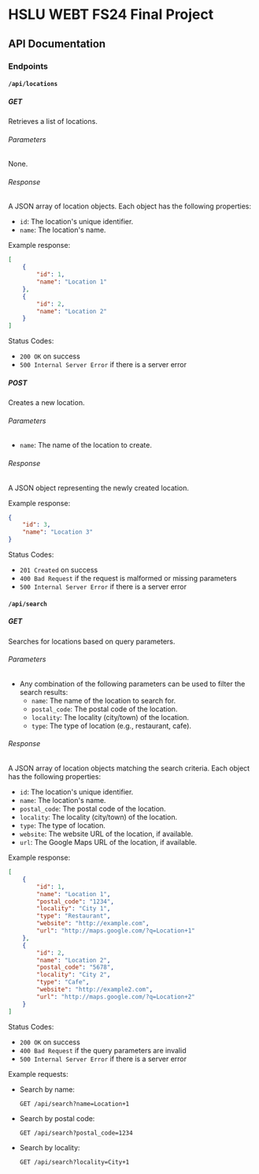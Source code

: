 
# HSLU WEBT FS24 Final Project

## API Documentation

### Endpoints

#### `/api/locations`

##### GET

Retrieves a list of locations.

###### Parameters

None.

###### Response

A JSON array of location objects. Each object has the following properties:

- `id`: The location's unique identifier.
- `name`: The location's name.

Example response:

```json
[
    {
        "id": 1,
        "name": "Location 1"
    },
    {
        "id": 2,
        "name": "Location 2"
    }
]
```

Status Codes:

- `200 OK` on success
- `500 Internal Server Error` if there is a server error

##### POST

Creates a new location.

###### Parameters

- `name`: The name of the location to create.

###### Response

A JSON object representing the newly created location.

Example response:

```json
{
    "id": 3,
    "name": "Location 3"
}
```

Status Codes:

- `201 Created` on success
- `400 Bad Request` if the request is malformed or missing parameters
- `500 Internal Server Error` if there is a server error

#### `/api/search`

##### GET

Searches for locations based on query parameters.

###### Parameters

- Any combination of the following parameters can be used to filter the search results:
  - `name`: The name of the location to search for.
  - `postal_code`: The postal code of the location.
  - `locality`: The locality (city/town) of the location.
  - `type`: The type of location (e.g., restaurant, cafe).

###### Response

A JSON array of location objects matching the search criteria. Each object has the following properties:

- `id`: The location's unique identifier.
- `name`: The location's name.
- `postal_code`: The postal code of the location.
- `locality`: The locality (city/town) of the location.
- `type`: The type of location.
- `website`: The website URL of the location, if available.
- `url`: The Google Maps URL of the location, if available.

Example response:

```json
[
    {
        "id": 1,
        "name": "Location 1",
        "postal_code": "1234",
        "locality": "City 1",
        "type": "Restaurant",
        "website": "http://example.com",
        "url": "http://maps.google.com/?q=Location+1"
    },
    {
        "id": 2,
        "name": "Location 2",
        "postal_code": "5678",
        "locality": "City 2",
        "type": "Cafe",
        "website": "http://example2.com",
        "url": "http://maps.google.com/?q=Location+2"
    }
]
```

Status Codes:

- `200 OK` on success
- `400 Bad Request` if the query parameters are invalid
- `500 Internal Server Error` if there is a server error

Example requests:

- Search by name:
  ```
  GET /api/search?name=Location+1
  ```

- Search by postal code:
  ```
  GET /api/search?postal_code=1234
  ```

- Search by locality:
  ```
  GET /api/search?locality=City+1
  ```


